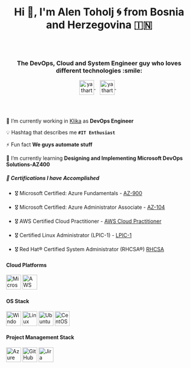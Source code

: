 <h1 align="center">Hi 👋, I'm Alen Toholj 🌀 from Bosnia and Herzegovina 🇮🇳</h1>
<br></br>
<h3 align="center">The DevOps, Cloud and System Engineer guy who loves different technologies :smile:</h3>

<p align="center">
<a href="https://www.linkedin.com/in/alen-toholj-326014141/" target="blank">
  <img align="center" src="https://cdn.jsdelivr.net/npm/simple-icons@3/icons/linkedin.svg" alt="yatharth7" width="40px" />
</a>
  &nbsp;&nbsp;
<a href="https://instagram.com/alen.toholj" target="blank">
  <img align="center" src="https://cdn.jsdelivr.net/npm/simple-icons@3/icons/instagram.svg" alt="yatharth_sharma_7" width="40px" />
</a>
  &nbsp;&nbsp;</p>

<br></br>

🏢 I’m currently working in [Klika](https://www.klika.us/) as **DevOps Engineer**

💡 Hashtag that describes me **`#IT Enthusiast`**

⚡ Fun fact **We guys automate stuff**

🌱 I’m currently learning **Designing and Implementing Microsoft DevOps Solutions-AZ400**

##### 🧾 Certifications I have Accomplished

- 🎖 Microsoft Certified: Azure Fundamentals - [AZ-900](https://www.credly.com/badges/cdb9bd7b-ca0f-4c56-9d93-2bdbd7efb41c/linked_in_profile)

- 🎖 Microsoft Certified: Azure Administrator Associate - [AZ-104](https://www.credly.com/badges/f292d424-12dc-4a96-aeaf-4e32a6cb80f0/linked_in_profile)

- 🎖 AWS Certified Cloud Practitioner - [AWS Cloud Practitioner](https://www.credly.com/badges/e24d36be-bf69-4180-8a0c-c238c6bbe23c/linked_in_profile)

- 🎖 Certified Linux Administrator (LPIC-1) - [LPIC-1](https://cs.lpi.org/caf/Xamman/certification/verify/LPI000511607/7ccdb96qh8)

- 🎖 Red Hat® Certified System Administrator (RHCSA®) [RHCSA](https://www.credly.com/badges/5a2ef478-5955-449c-9046-cee45d83b927/linked_in_profile)

#### Cloud Platforms
<p align="left"><img src="https://www.vectorlogo.zone/logos/microsoft_azure/microsoft_azure-icon.svg" alt="Microsoft Azure" title="Microsoft Azure" width="40" height="40"/> <img src="https://www.vectorlogo.zone/logos/amazon_aws/amazon_aws-icon.svg" alt="AWS" title="AWS" width="40" height="40"/></p>

#### OS Stack
<p align="left"><img src="https://cdn-icons-png.flaticon.com/128/2504/2504927.png" alt="Windows" title="Windows" width="40" height="40"/> <img src="https://cdn-icons-png.flaticon.com/128/6124/6124995.png" alt="Linux" title="Linux" width="40" height="40"/>  <img src="https://www.vectorlogo.zone/logos/ubuntu/ubuntu-icon.svg" alt="Ubuntu" title="Ubuntu" width="40" height="40"/> <img src="https://www.vectorlogo.zone/logos/centos/centos-icon.svg" alt="CentOS" title="CentOS" width="40" height="40"/></p>

#### Project Management Stack
<p align="left"> <img src="https://cdn.iconscout.com/icon/free/png-512/free-azure-devops-3628645-3029870.png?f=avif&w=256" alt="Azure Devops" title="Azure Devops" width="40" height="40"/> <img src="https://cdn.iconscout.com/icon/free/png-512/free-github-159-721954.png?f=avif&w=256" alt="GitHub" title="GitHub" width="40" height="40"/> <img src="https://img.icons8.com/?size=512&id=oROcPah5ues6&format=png" alt="Jira" title="Jira" width="40" height="40"/></p>
